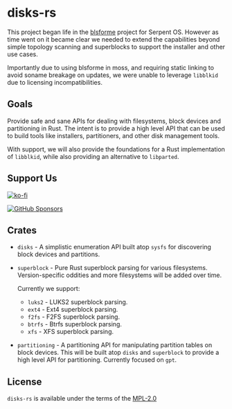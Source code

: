 # disks-rs

This project began life in the [blsforme](https://github.com/serpent-os/blsforme) project for Serpent OS.
However as time went on it became clear we needed to extend the capabilities beyond simple topology scanning
and superblocks to support the installer and other use cases.

Importantly due to using blsforme in moss, and requiring static linking to avoid soname breakage on updates,
we were unable to leverage `libblkid` due to licensing incompatibilities.

## Goals

Provide safe and sane APIs for dealing with filesystems, block devices and partitioning in Rust. The intent
is to provide a high level API that can be used to build tools like installers, partitioners, and other disk
management tools.

With support, we will also provide the foundations for a Rust implementation of `libblkid`, while also providing
an alternative to `libparted`.

## Support Us

[![ko-fi](https://ko-fi.com/img/githubbutton_sm.svg)](https://ko-fi.com/J3J511WM9N)

[![GitHub Sponsors](https://img.shields.io/github/sponsors/ikeycode?style=for-the-badge&logo=github&label=Sponsor&link=https%3A%2F%2Fgithub.com%2Fsponsors%2Fikeycode)](https://img.shields.io/github/sponsors/ikeycode?style=for-the-badge&logo=github&label=Sponsor&link=https%3A%2F%2Fgithub.com%2Fsponsors%2Fikeycode)

## Crates

- `disks` - A simplistic enumeration API built atop `sysfs` for discovering block devices and partitions.
- `superblock` - Pure Rust superblock parsing for various filesystems. Version-specific oddities and more filesystems
    will be added over time.

    Currently we support:

    - `luks2` - LUKS2 superblock parsing.
    - `ext4` - Ext4 superblock parsing.
    - `f2fs` - F2FS superblock parsing.
    - `btrfs` - Btrfs superblock parsing.
    - `xfs` - XFS superblock parsing.

- `partitioning` - A partitioning API for manipulating partition tables on block devices. This will be built atop
    `disks` and `superblock` to provide a high level API for partitioning. Currently focused on `gpt`.

## License

`disks-rs` is available under the terms of the [MPL-2.0](https://spdx.org/licenses/MPL-2.0.html)
